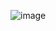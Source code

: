 ![image](https://github.com/bequdanly/bequdanly/assets/150666396/4d715673-ebde-4e80-8eca-7dd49e5654b1)
